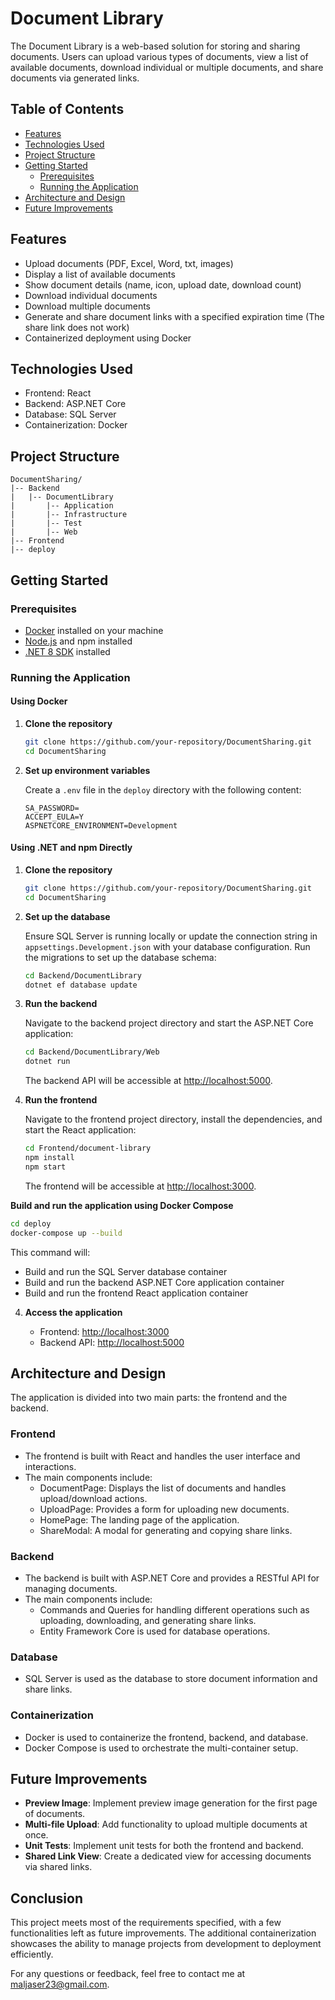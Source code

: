 # Document Library

The Document Library is a web-based solution for storing and sharing documents. Users can upload various types of documents, view a list of available documents, download individual or multiple documents, and share documents via generated links.

## Table of Contents
- [Features](#features)
- [Technologies Used](#technologies-used)
- [Project Structure](#project-structure)
- [Getting Started](#getting-started)
  - [Prerequisites](#prerequisites)
  - [Running the Application](#running-the-application)
- [Architecture and Design](#architecture-and-design)
- [Future Improvements](#future-improvements)

## Features

- Upload documents (PDF, Excel, Word, txt, images)
- Display a list of available documents
- Show document details (name, icon, upload date, download count)
- Download individual documents
- Download multiple documents
- Generate and share document links with a specified expiration time (The share link does not work)
- Containerized deployment using Docker

## Technologies Used

- Frontend: React
- Backend: ASP.NET Core
- Database: SQL Server
- Containerization: Docker

## Project Structure

```
DocumentSharing/
|-- Backend
|   |-- DocumentLibrary
|       |-- Application
|       |-- Infrastructure
|       |-- Test
|       |-- Web
|-- Frontend
|-- deploy

```

## Getting Started

### Prerequisites

- [Docker](https://www.docker.com/get-started) installed on your machine
- [Node.js](https://nodejs.org/) and npm installed
- [.NET 8 SDK](https://dotnet.microsoft.com/download/dotnet/8.0) installed

### Running the Application

#### Using Docker

1. **Clone the repository**

   ```sh
   git clone https://github.com/your-repository/DocumentSharing.git
   cd DocumentSharing
   ```

2. **Set up environment variables**

   Create a `.env` file in the `deploy` directory with the following content:

   ```env
   SA_PASSWORD=
   ACCEPT_EULA=Y
   ASPNETCORE_ENVIRONMENT=Development
   ```

#### Using .NET and npm Directly

1. **Clone the repository**

   ```sh
   git clone https://github.com/your-repository/DocumentSharing.git
   cd DocumentSharing
   ```

2. **Set up the database**

   Ensure SQL Server is running locally or update the connection string in `appsettings.Development.json` with your database configuration. Run the migrations to set up the database schema:

   ```sh
   cd Backend/DocumentLibrary
   dotnet ef database update
   ```

3. **Run the backend**

   Navigate to the backend project directory and start the ASP.NET Core application:

   ```sh
   cd Backend/DocumentLibrary/Web
   dotnet run
   ```

   The backend API will be accessible at [http://localhost:5000](http://localhost:5000).

4. **Run the frontend**

   Navigate to the frontend project directory, install the dependencies, and start the React application:

   ```sh
   cd Frontend/document-library
   npm install
   npm start
   ```

   The frontend will be accessible at [http://localhost:3000](http://localhost:3000).

**Build and run the application using Docker Compose**

   ```sh
   cd deploy
   docker-compose up --build
   ```

This command will:
- Build and run the SQL Server database container
- Build and run the backend ASP.NET Core application container
- Build and run the frontend React application container

4. **Access the application**

    - Frontend: [http://localhost:3000](http://localhost:3000)
    - Backend API: [http://localhost:5000](http://localhost:5000)


## Architecture and Design

The application is divided into two main parts: the frontend and the backend.

### Frontend

- The frontend is built with React and handles the user interface and interactions.
- The main components include:
  - DocumentPage: Displays the list of documents and handles upload/download actions.
  - UploadPage: Provides a form for uploading new documents.
  - HomePage: The landing page of the application.
  - ShareModal: A modal for generating and copying share links.

### Backend

- The backend is built with ASP.NET Core and provides a RESTful API for managing documents.
- The main components include:
  - Commands and Queries for handling different operations such as uploading, downloading, and generating share links.
  - Entity Framework Core is used for database operations.

### Database

- SQL Server is used as the database to store document information and share links.

### Containerization

- Docker is used to containerize the frontend, backend, and database.
- Docker Compose is used to orchestrate the multi-container setup.

## Future Improvements

- **Preview Image**: Implement preview image generation for the first page of documents.
- **Multi-file Upload**: Add functionality to upload multiple documents at once.
- **Unit Tests**: Implement unit tests for both the frontend and backend.
- **Shared Link View**: Create a dedicated view for accessing documents via shared links.


## Conclusion

This project meets most of the requirements specified, with a few functionalities left as future improvements. The additional containerization showcases the ability to manage projects from development to deployment efficiently.

For any questions or feedback, feel free to contact me at [maljaser23@gmail.com](mailto:maljaser23@gmail.com).
